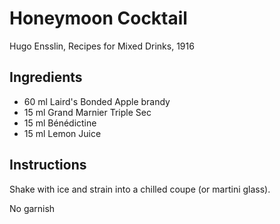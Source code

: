 # Honeymoon Cocktail

Hugo Ensslin, Recipes for Mixed Drinks, 1916

## Ingredients

- 60 ml Laird's Bonded Apple brandy
- 15 ml Grand Marnier Triple Sec
- 15 ml Bénédictine
- 15 ml Lemon Juice

## Instructions

Shake with ice and strain into a chilled coupe (or martini glass).

No garnish
